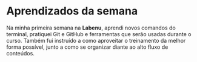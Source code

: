 # Aprendizados da semana

Na minha primeira semana na **Labenu**, aprendi novos comandos do terminal, pratiquei Git e GitHub e ferramentas que serão usadas durante o curso. Também fui instruído a como aproveitar o treinamento da melhor forma possível, junto a como se organizar diante ao alto fluxo de conteúdos.
